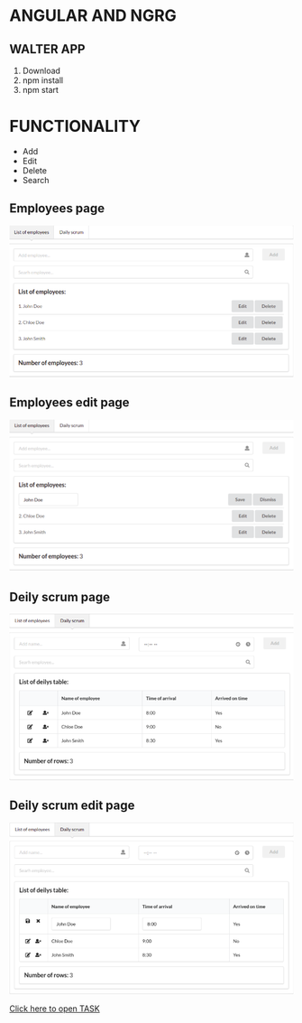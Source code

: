 # ANGULAR AND NGRG

## WALTER APP

1. Download
2. npm install
3. npm start

# FUNCTIONALITY

<ul>
<li>Add</li>
<li>Edit</li>
<li>Delete</li>
<li>Search</li>
</ul>

## Employees page

<img src="./src/assets/employees.png">

## Employees edit page

<img src="./src/assets/employees-edit.png">

## Deily scrum page

<img src="./src/assets/deilys.png">

## Deily scrum edit page

<img src="./src/assets/deilys-edit.png">

<a href="https://github.com/Emi-GitHub/Walter-Angular-NgRx/blob/main/zadatak.pdf">Click here to open TASK</a>
